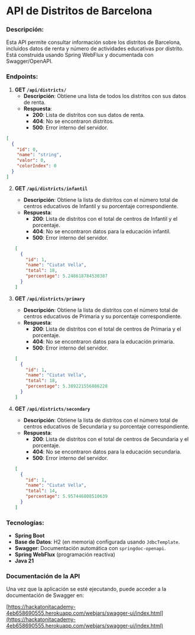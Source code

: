 # API de Distritos de Barcelona

### Descripción:
Esta API permite consultar información sobre los distritos de Barcelona, incluidos datos de renta y número de actividades educativas por distrito. Está construida usando Spring WebFlux y documentada con Swagger/OpenAPI.

### Endpoints:

1. **GET `/api/districts/`**
    - **Descripción**: Obtiene una lista de todos los distritos con sus datos de renta.
    - **Respuesta**:
        - **200**: Lista de distritos con sus datos de renta.
        - **404**: No se encontraron distritos.
        - **500**: Error interno del servidor.
```json
[
  {
    "id": 0,
    "name": "string",
    "valor": 0,
    "colorIndex": 0
  }
]
```
2. **GET `/api/districts/infantil`**
   - **Descripción**: Obtiene la lista de distritos con el número total de centros educativos de Infantil y su porcentaje correspondiente.
   - **Respuesta**:
      - **200**: Lista de distritos con el total de centros de Infantil y el porcentaje.
      - **404**: No se encontraron datos para la educación infantil.
      - **500**: Error interno del servidor.
    ```json
    [
      {
        "id": 1,
        "name": "Ciutat Vella",
        "total": 18,
        "percentage": 5.248618784530387
      }
    ]
    ```

3. **GET `/api/districts/primary`**
   - **Descripción**: Obtiene la lista de distritos con el número total de centros educativos de Primaria y su porcentaje correspondiente.
   - **Respuesta**:
      - **200**: Lista de distritos con el total de centros de Primaria y el porcentaje.
      - **404**: No se encontraron datos para la educación primaria.
      - **500**: Error interno del servidor.
    ```json
    [
      {
        "id": 1,
        "name": "Ciutat Vella",
        "total": 18,
        "percentage": 5.389221556886228
      }
    ]
    ```

4. **GET `/api/districts/secondary`**
   - **Descripción**: Obtiene la lista de distritos con el número total de centros educativos de Secundaria y su porcentaje correspondiente.
   - **Respuesta**:
      - **200**: Lista de distritos con el total de centros de Secundaria y el porcentaje.
      - **404**: No se encontraron datos para la educación secundaria.
      - **500**: Error interno del servidor.
    ```json
    [
      {
        "id": 1,
        "name": "Ciutat Vella",
        "total": 14,
        "percentage": 5.957446808510639
      }
    ]
    ```

### Tecnologías:

- **Spring Boot**
- **Base de Datos**: H2 (en memoria) configurada usando `JdbcTemplate`.
- **Swagger**: Documentación automática con `springdoc-openapi`.
- **Spring WebFlux** (programación reactiva)
- **Java 21**

### Documentación de la API

Una vez que la aplicación se esté ejecutando, puede acceder a la documentación de Swagger en:

[https://hackatonitacademy-4eb658690555.herokuapp.com/webjars/swagger-ui/index.html](https://hackatonitacademy-4eb658690555.herokuapp.com/webjars/swagger-ui/index.html)
